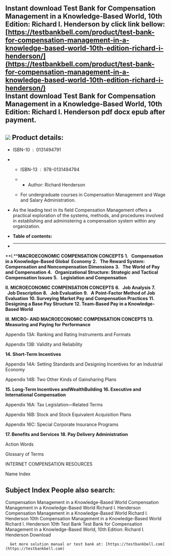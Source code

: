 Instant download **Test Bank for Compensation Management in a Knowledge-Based World, 10th Edition: Richard I. Henderson** by click link bellow:  
[https://testbankbell.com/product/test-bank-for-compensation-management-in-a-knowledge-based-world-10th-edition-richard-i-henderson/](https://testbankbell.com/product/test-bank-for-compensation-management-in-a-knowledge-based-world-10th-edition-richard-i-henderson/)  
**Instant download Test Bank for Compensation Management in a Knowledge-Based World, 10th Edition: Richard I. Henderson pdf docx epub after payment.**
------------------------------------------------------------------------------------------------------------------------------------------------------


![](https://testbankbell.com/wp-content/uploads/2023/05/compensation-management-in-a-knowledge-based-world-richard-i-henderson-10th-tb.jpg)
**Product details:**
--------------------


* ISBN-10 ‏ : ‎ 0131494791
* * ISBN-13 ‏ : ‎ 978-0131494794
  * * Author: Richard Henderson
   
  * For undergraduate courses in Compensation Management and Wage and Salary Administration.
 
* As the leading text in its field Compensation Management offers a practical exploration of the systems, methods, and procedures involved in establishing and administering a compensation system within any organization.
* **Table of contents:**
* ----------------------

**I.****MACROECONOMIC COMPENSATION CONCEPTS**
**1.   Compensation in a Knowledge-Based Global  Economy**
**2.   The Reward System:  Compensation and Noncompensation Dimensions**
**3.   The World of Pay and Compensation**
**4.   Organizational Structure: Strategic and Tactical Compensation Issues**
**5.   Legislation and Compensation**



 **II. MICROECONOMIC COMPENSATION CONCEPTS**
 **6.   Job Analysis**
 **7.   Job Description**
 **8.   Job Evaluation**
 **9.   A Point-Factor Method of Job Evaluation**
 **10. Surveying Market Pay and Compensation Practices**
 **11. Designing a Base Pay Structure**
 **12. Team-Based Pay in a Knowledge-Based World**



  **III. MICRO- AND MACROECONOMIC COMPENSATION CONCEPTS**
  **13. Measuring and Paying for Performance**

  Appendix 13A: Ranking and Rating Instruments and Formats

  Appendix 13B: Validity and Reliability

  **14. Short-Term Incentives**

  Appendix 14A: Setting Standards and Designing Incentives for an Industrial Economy

  Appendix 14B: Two Other Kinds of Gainsharing Plans

  **15. Long-Term Incentives and****Wealth****Building**
  **16. Executive and International Compensation**

  Appendix 16A: Tax Legislation—Related Terms

  Appendix 16B: Stock and Stock Equivalent Acquisition Plans

  Appendix 16C: Special Corporate Insurance Programs

  **17. Benefits and Services**
  **18. Pay Delivery Administration**



   Action Words

   Glossary of Terms

   INTERNET COMPENSATION RESOURCES

   Name Index

   Subject Index
   **People also search:**
   -----------------------


   Compensation Management in a Knowledge-Based World
   Compensation Management in a Knowledge-Based World Richard I. Henderson
   Compensation Management in a Knowledge-Based World Richard I. Henderson 10th
   Compensation Management in a Knowledge-Based World Richard I. Henderson 10th Test Bank
   Test Bank for Compensation Management in a Knowledge-Based World, 10th Edition: Richard I. Henderson Download

      Get more solution manual or test bank at: [https://testbankbell.com](https://testbankbell.com)
